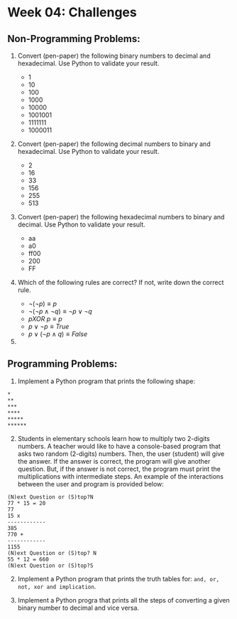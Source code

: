 # Week 04: Challenges


## Non-Programming Problems:

1. Convert (pen-paper) the following binary numbers to decimal and hexadecimal. Use Python to validate your result.
	- 1
	- 10 
	- 100
	- 1000
	- 10000
	- 1001001
	- 1111111
	- 1000011
2. Convert (pen-paper) the following decimal numbers to binary and hexadecimal. Use Python to validate your result.
	- 2
	- 16
	- 33
	- 156
	- 255
	- 513
3. Convert (pen-paper) the following hexadecimal numbers to binary and decimal. Use Python to validate your result.
	- aa
	- a0
	- ff00
	- 200
	- FF
4. Which of the following rules are correct? If not, write down the correct rule.
	- $\neg (\neg p) \equiv p$
	- $\neg (\neg p \wedge \neg q) \equiv \neg p \vee \neg q$
	- $p XOR ~p \equiv p$
	- $p \vee \neg p \equiv True$
	- $p \vee (\neg p \wedge q) \equiv False$

5. 

## Programming Problems:

1. Implement a Python program that prints the following shape:
 
 ```
 *
 **
 ***
 ****
 *****
 ******
 ```

2. Students in elementary schools learn how to multiply two 2-digits numbers. A teacher would like to have a console-based program that asks two random (2-digits) numbers. Then, the user (student) will give the answer. If the answer is correct, the program will give another question. But, if the answer is not correct, the program must print the multiplications with intermediate steps. An example of the interactions between the user and program is provided below:

```
(N)ext Question or (S)top?N
77 * 15 = 20
77
15 x 
------------
385
770 + 
------------
1155
(N)ext Question or (S)top? N
55 * 12 = 660
(N)ext Question or (S)top?S
```

2. Implement a Python program that prints the truth tables for: ```and, or, not, xor and implication```.

3. Implement a Python progra that prints all the steps of converting a given binary number to decimal and vice versa.
